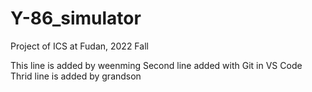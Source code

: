 # Y-86_simulator
Project of ICS at Fudan, 2022 Fall

This line is added by weenming
Second line added with Git in VS Code
Thrid line is added by grandson
